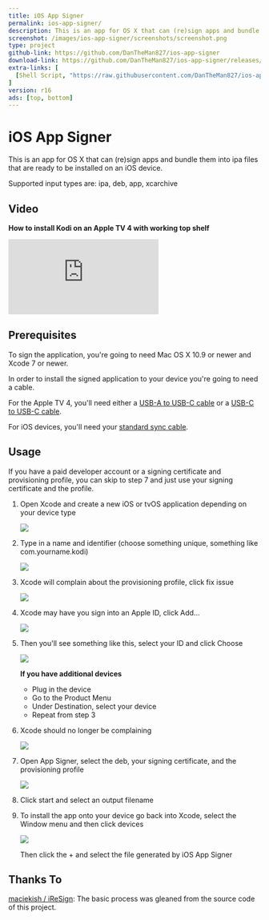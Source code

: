 ```yaml
---
title: iOS App Signer
permalink: ios-app-signer/
description: This is an app for OS X that can (re)sign apps and bundle them into ipa files that are ready to be installed on an iOS device.
screenshot: /images/ios-app-signer/screenshots/screenshot.png
type: project
github-link: https://github.com/DanTheMan827/ios-app-signer
download-link: https://github.com/DanTheMan827/ios-app-signer/releases/download/r16/iOS.App.Signer.app.zip
extra-links: [
  [Shell Script, "https://raw.githubusercontent.com/DanTheMan827/ios-app-signer/shell_script/app-sign.sh"]
]
version: r16
ads: [top, bottom]
---
```

# iOS App Signer
This is an app for OS X that can (re)sign apps and bundle them into ipa files that are ready to be installed on an iOS device.

Supported input types are: ipa, deb, app, xcarchive

## Video
<div class="videos">
  <p><strong>How to install Kodi on an Apple TV 4 with working top shelf</strong></p>
  <div class="youtube"><iframe src="https://www.youtube.com/embed/SI2_-RO10wg?rel=0&amp;showinfo=0" frameborder="0" allowfullscreen=""></iframe></div>
</div>

## Prerequisites
To sign the application, you're going to need Mac OS X 10.9 or newer and Xcode 7 or newer.

In order to install the signed application to your device you're going to need a cable.

For the Apple TV 4, you'll need either a [USB-A to USB-C cable](http://amzn.to/1RHIQ5k) or a [USB-C to USB-C cable](http://amzn.to/1JGxDks).

For iOS devices, you'll need your [standard sync cable](http://amzn.to/1RHJJuA).

## Usage
If you have a paid developer account or a signing certificate and provisioning profile, you can skip to step 7 and just use your signing certificate and the profile.

1. Open Xcode and create a new iOS or tvOS application depending on your device type

   ![](/images/ios-app-signer/screenshots/howto-1.png)

2. Type in a name and identifier (choose something unique, something like com.yourname.kodi)

   ![](/images/ios-app-signer/screenshots/howto-2.png)

3. Xcode will complain about the provisioning profile, click fix issue

   ![](/images/ios-app-signer/screenshots/howto-3.png)

4. Xcode may have you sign into an Apple ID, click Add...

   ![](/images/ios-app-signer/screenshots/howto-4.png)

5. Then you'll see something like this, select your ID and click Choose

   ![](/images/ios-app-signer/screenshots/howto-5.png)

   **If you have additional devices**
   
      * Plug in the device
      * Go to the Product Menu
      * Under Destination, select your device
      * Repeat from step 3
	
6. Xcode should no longer be complaining

   ![](/images/ios-app-signer/screenshots/howto-6.png)

7. Open App Signer, select the deb, your signing certificate, and the provisioning profile

   ![](/images/ios-app-signer/screenshots/howto-7.png)

8. Click start and select an output filename

9. To install the app onto your device go back into Xcode, select the Window menu and then click devices 
   
   ![](/images/ios-app-signer/screenshots/howto-8.png)
   
   Then click the + and select the file generated by iOS App Signer

## Thanks To
[maciekish / iReSign](https://github.com/maciekish/iReSign): The basic process was gleaned from the source code of this project.